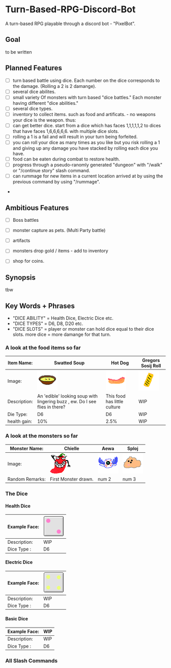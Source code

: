 # Turn-Based-RPG-Discord-Bot
A turn-based RPG playable through a discord bot - "PixelBot".

## Goal
 
to be written

## Planned Features

- [ ] turn based battle using dice. Each number on the dice corresponds to the damage. (Rolling a 2 is 2 damange).
- [ ] several dice abilites.
- [ ] small variety Of monsters with turn based "dice battles." Each monster having different "dice abilities."
- [ ] several dice types.
- [ ] inventory to collect items. such as food and artificats. - no weapons your dice is the weapon. thus:
- [ ] can get better dice. start from a dice which has faces 1,1,1,1,1,2 to dices that have faces 1,6,6,6,6,6. with multiple dice slots.
- [ ] rolling a 1 is a fail and will result in your turn being forfeited. 
- [ ] you can roll your dice as many times as you like but you risk rolling a 1 and giving up any damage you have stacked by rolling each dice you have. 
- [ ] food can be eaten during combat to restore health.
- [ ] progress through a pseudo-ranomly generated "dungeon" with "/walk" or "/continue story" slash command.
- [ ] can rummage for new items in a current location arrived at by using the previous command by using "/rummage". 
-

## Ambitious Features

- [ ] Boss battles
- [ ] monster capture as pets. (Multi Party battle)
- [ ] artifacts
- [ ] monsters drop gold / items - add to inventory
- [ ] shop for coins.



## Synopsis

tbw

## Key Words + Phrases

- "DICE ABILITY" = Health Dice, Electric Dice etc.
- "DICE TYPES" = D6, D8, D20 etc.
- "DICE SLOTS" = player or monster can hold dice equal to their dice slots. more dice = more damange for that turn.

### A look at the food items so far

| Item Name:  | Swatted Soup | Hot Dog | Gregors Sosij Roll | 
| ------------- | ------------- | ------------- | ------------- |
| Image:  | ![food: swatted soup](https://github.com/OWAINEDWARDS/Turn-Based-RPG-Discord-Bot/blob/master/src/main/resources/edibleItemResources/swattedSoup.png) | ![food: swatted soup](https://github.com/OWAINEDWARDS/Turn-Based-RPG-Discord-Bot/blob/master/src/main/resources/edibleItemResources/hotDog.png)| ![food: swatted soup](https://github.com/OWAINEDWARDS/Turn-Based-RPG-Discord-Bot/blob/master/src/main/resources/edibleItemResources/GregorsSosijRoll.png) |
| Description:  | An 'edible' looking soup with lingering buzz , ew. Do I see flies in there?  | This food has little culture | WIP | 
| Die Type:  | D6| D6 | WIP |
| health gain:  | 10% | 2.5% | WIP |

### A look at the monsters so far

| Monster Name:  | Chielle | Aewa | Sploj |
| ------------- | ------------- | ------------- | ------------- |
| Image:  | ![food: swatted soup](https://github.com/OWAINEDWARDS/Turn-Based-RPG-Discord-Bot/blob/master/src/main/resources/monsterResources/chielle.png) | ![food: swatted soup](https://github.com/OWAINEDWARDS/Turn-Based-RPG-Discord-Bot/blob/master/src/main/resources/monsterResources/aewa.png) | ![food: swatted soup](https://github.com/OWAINEDWARDS/Turn-Based-RPG-Discord-Bot/blob/master/src/main/resources/monsterResources/sploj.png) |
| Random Remarks:  | First Monster drawn. | num 2| num 3|

### The Dice

#### Health Dice

|  Example Face:  | ![food: swatted soup](https://github.com/OWAINEDWARDS/Turn-Based-RPG-Discord-Bot/blob/master/src/main/resources/diceResources/healthDice/HD6-2.png) |
| ------------- | ------------- | 
| Description:  |  WIP |
| Dice Type :  | D6 | 

#### Electric Dice

|  Example Face:  | ![food: swatted soup](https://github.com/OWAINEDWARDS/Turn-Based-RPG-Discord-Bot/blob/master/src/main/resources/diceResources/electricDice/ED6-4.png) |
| ------------- | ------------- | 
| Description:  |  WIP |
| Dice Type :  | D6 | 

#### Basic Dice

|  Example Face:  | WIP |
| ------------- | ------------- | 
| Description:  |  WIP |
| Dice Type :  | D6 | 

### All Slash Commands




